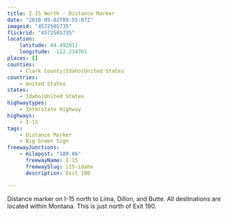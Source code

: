 ```yaml
---
title: I-15 North - Distance Marker
date: "2010-05-02T09:55:07Z"
imageid: "4572505735"
flickrid: "4572505735"
location:
    latitude: 44.492011
    longitude: -112.234761
places: []
counties:
    - Clark County|Idaho|United States
countries:
    - United States
states:
    - Idaho|United States
highwaytypes:
    - Interstate Highway
highways:
    - I-15
tags:
    - Distance Marker
    - Big Green Sign
freewayJunctions:
    - milepost: "189.86"
      freewayName: I-15
      freewaySlug: i15-idaho
      description: Exit 190

---
```

Distance marker on I-15 north to Lima, Dillon, and Butte.  All destinations are located within Montana.  This is just north of Exit 190.